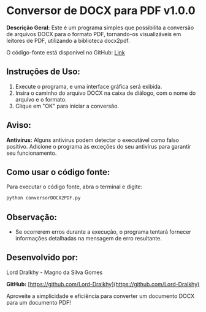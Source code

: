 # Conversor de DOCX para PDF v1.0.0

**Descrição Geral:**
Este é um programa simples que possibilita a conversão de arquivos DOCX para o formato PDF, tornando-os visualizáveis em leitores de PDF, utilizando a biblioteca docx2pdf.

O código-fonte está disponível no GitHub: [Link](https://github.com/Lord-Dralkhy/ModulosDo_UiPath-TradutorDePDF/tree/main/Conversor%20DOCX2PDF)

## Instruções de Uso:

1. Execute o programa, e uma interface gráfica será exibida.
2. Insira o caminho do arquivo DOCX na caixa de diálogo, com o nome do arquivo e o formato.
3. Clique em "OK" para iniciar a conversão.

## Aviso:

**Antivírus:**
Alguns antivírus podem detectar o executável como falso positivo. Adicione o programa às exceções do seu antivírus para garantir seu funcionamento.

## Como usar o código fonte:

Para executar o código fonte, abra o terminal e digite:

```bash
python conversorDOCX2PDF.py
```

## Observação:

- Se ocorrerem erros durante a execução, o programa tentará fornecer informações detalhadas na mensagem de erro resultante.

## Desenvolvido por:

Lord Dralkhy - Magno da Silva Gomes

**GitHub:** [https://github.com/Lord-Dralkhy](https://github.com/Lord-Dralkhy)

Aproveite a simplicidade e eficiência para converter um documento DOCX para um documento PDF!